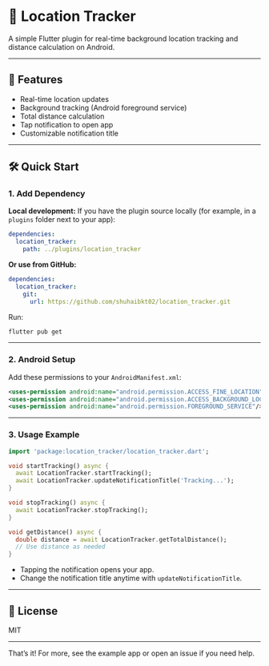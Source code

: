 # 📍 Location Tracker

A simple Flutter plugin for real-time background location tracking and distance calculation on Android.

---

## 🚀 Features

- Real-time location updates
- Background tracking (Android foreground service)
- Total distance calculation
- Tap notification to open app
- Customizable notification title

---

## 🛠️ Quick Start

### 1. Add Dependency

**Local development:**
If you have the plugin source locally (for example, in a `plugins` folder next to your app):

```yaml
dependencies:
  location_tracker:
    path: ../plugins/location_tracker
```

**Or use from GitHub:**

```yaml
dependencies:
  location_tracker:
    git:
      url: https://github.com/shuhaibkt02/location_tracker.git
```

Run:
```sh
flutter pub get
```

---

### 2. Android Setup

Add these permissions to your `AndroidManifest.xml`:

```xml
<uses-permission android:name="android.permission.ACCESS_FINE_LOCATION"/>
<uses-permission android:name="android.permission.ACCESS_BACKGROUND_LOCATION"/>
<uses-permission android:name="android.permission.FOREGROUND_SERVICE"/>
```

---

### 3. Usage Example

```dart
import 'package:location_tracker/location_tracker.dart';

void startTracking() async {
  await LocationTracker.startTracking();
  await LocationTracker.updateNotificationTitle('Tracking...');
}

void stopTracking() async {
  await LocationTracker.stopTracking();
}

void getDistance() async {
  double distance = await LocationTracker.getTotalDistance();
  // Use distance as needed
}
```

- Tapping the notification opens your app.
- Change the notification title anytime with `updateNotificationTitle`.

---

## 📄 License

MIT

---

That’s it! For more, see the example app or open an issue if you need help.

